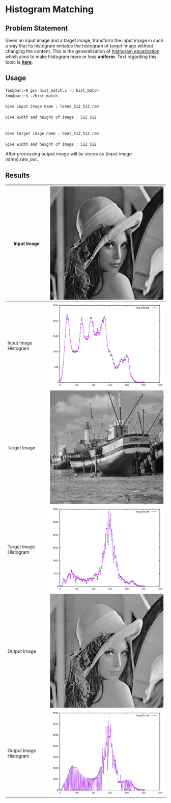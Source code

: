 # Histogram Matching

## Problem Statement
Given an input image and a target image, transform the input image in such a way that its histogram imitates the histogram of target image without changing the content. This is the generalization of [histogram equalization](../A5) which aims to make histogram more or less **uniform**. Text regarding this topic is [**here**](./HIST_PROC.pdf).

## Usage
```bash
foo@bar:~$ gcc hist_match.c -o hist_match
foo@bar:~$ ./hist_match

Give input image name : lenna_512_512.raw

Give width and height of image : 512 512


Give target image name : boat_512_512.raw

Give width and height of image : 512 512
```
After processing output image will be stores as {input image name}.raw_out.

## Results

| Input Image | ![](./lenna_512_512.jpg) |
| ----------- | ------------------------ |
| Input Image Histogram | ![](./lenna_hist.png) |
| Target Image | ![](../A3/boat_512_512.jpg) |
| Target Image Histogram | ![](./boat_hist.png) |
| Output Image | ![](./lenna_512_512.raw_out.jpg) |
| Output Image Histogram | ![](./lenna_out.png) |
